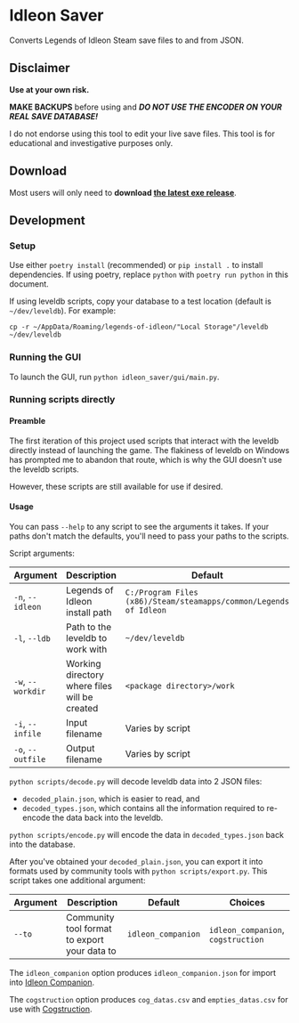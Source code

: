 # Idleon Saver

Converts Legends of Idleon Steam save files to and from JSON.

## Disclaimer

**Use at your own risk.**

**MAKE BACKUPS** before using and ***DO NOT USE THE ENCODER ON YOUR REAL SAVE DATABASE!***

I do not endorse using this tool to edit your live save files.
This tool is for educational and investigative purposes only.

## Download

Most users will only need to **download [the latest exe release](https://github.com/desophos/idleon-saver/releases)**.

## Development

### Setup

Use either `poetry install` (recommended) or `pip install .` to install dependencies.
If using poetry, replace `python` with `poetry run python` in this document.

If using leveldb scripts, copy your database to a test location (default is `~/dev/leveldb`). For example:

```
cp -r ~/AppData/Roaming/legends-of-idleon/"Local Storage"/leveldb ~/dev/leveldb
```

### Running the GUI

To launch the GUI, run `python idleon_saver/gui/main.py`.

### Running scripts directly

#### Preamble

The first iteration of this project used scripts that interact with the leveldb directly instead of launching the game.
The flakiness of leveldb on Windows has prompted me to abandon that route, which is why the GUI doesn't use the leveldb scripts.

However, these scripts are still available for use if desired.

#### Usage

You can pass `--help` to any script to see the arguments it takes.
If your paths don't match the defaults, you'll need to pass your paths to the scripts.

Script arguments:

| Argument          | Description                                   | Default                                                           |
| ----------------- | --------------------------------------------- | ----------------------------------------------------------------- |
| `-n`, `--idleon`  | Legends of Idleon install path                | `C:/Program Files (x86)/Steam/steamapps/common/Legends of Idleon` |
| `-l`, `--ldb`     | Path to the leveldb to work with              | `~/dev/leveldb`                                                   |
| `-w`, `--workdir` | Working directory where files will be created | `<package directory>/work`                                        |
| `-i`, `--infile`  | Input filename                                | Varies by script                                                  |
| `-o`, `--outfile` | Output filename                               | Varies by script                                                  |

`python scripts/decode.py` will decode leveldb data into 2 JSON files:

- `decoded_plain.json`, which is easier to read, and
- `decoded_types.json`, which contains all the information required to re-encode the data back into the leveldb.

`python scripts/encode.py` will encode the data in `decoded_types.json` back into the database.

After you've obtained your `decoded_plain.json`, you can export it into formats used by community tools with `python scripts/export.py`. This script takes one additional argument:

| Argument   | Description                                   | Default            | Choices                                       |
| ---------- | --------------------------------------------- | ------------------ | --------------------------------------------- |
| `--to`     | Community tool format to export your data to  | `idleon_companion` | `idleon_companion`, `cogstruction`            |

The `idleon_companion` option produces `idleon_companion.json` for import into [Idleon Companion](https://idleoncompanion.com/).

The `cogstruction` option produces `cog_datas.csv` and `empties_datas.csv` for use with [Cogstruction](https://github.com/automorphis/Cogstruction).